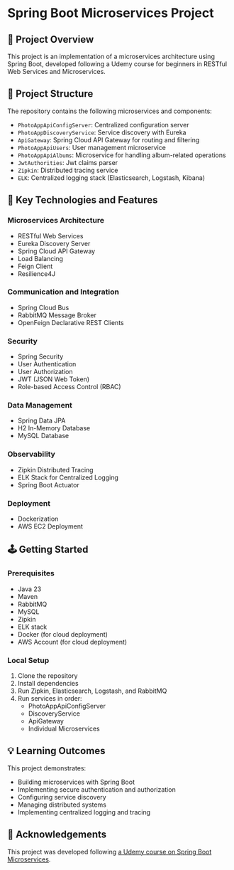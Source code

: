 # Spring Boot Microservices Project

## 📖 Project Overview

This project is an implementation of a microservices architecture using Spring Boot, developed following a Udemy course for beginners in RESTful Web Services and Microservices.

## 🧬 Project Structure

The repository contains the following microservices and components:

- `PhotoAppApiConfigServer`: Centralized configuration server
- `PhotoAppDiscoveryService`: Service discovery with Eureka
- `ApiGateway`: Spring Cloud API Gateway for routing and filtering
- `PhotoAppApiUsers`: User management microservice
- `PhotoAppApiAlbums`: Microservice for handling album-related operations
- `JwtAuthorities`: Jwt claims parser
- `Zipkin`: Distributed tracing service
- `ELK`: Centralized logging stack (Elasticsearch, Logstash, Kibana)

## 🔧 Key Technologies and Features

### Microservices Architecture
- RESTful Web Services
- Eureka Discovery Server
- Spring Cloud API Gateway
- Load Balancing
- Feign Client
- Resilience4J

### Communication and Integration
- Spring Cloud Bus
- RabbitMQ Message Broker
- OpenFeign Declarative REST Clients

### Security
- Spring Security
- User Authentication
- User Authorization
- JWT (JSON Web Token)
- Role-based Access Control (RBAC)

### Data Management
- Spring Data JPA
- H2 In-Memory Database
- MySQL Database

### Observability
- Zipkin Distributed Tracing
- ELK Stack for Centralized Logging
- Spring Boot Actuator

### Deployment
- Dockerization
- AWS EC2 Deployment

## 🕹️ Getting Started

### Prerequisites
- Java 23
- Maven
- RabbitMQ
- MySQL
- Zipkin
- ELK stack
- Docker (for cloud deployment)
- AWS Account (for cloud deployment)

### Local Setup
1. Clone the repository
2. Install dependencies
3. Run Zipkin, Elasticsearch, Logstash, and RabbitMQ
4. Run services in order:
   - PhotoAppApiConfigServer
   - DiscoveryService
   - ApiGateway
   - Individual Microservices

## 💡 Learning Outcomes

This project demonstrates:
- Building microservices with Spring Boot
- Implementing secure authentication and authorization
- Configuring service discovery
- Managing distributed systems
- Implementing centralized logging and tracing

## 📝 Acknowledgements

This project was developed following [a Udemy course on Spring Boot Microservices](https://www.udemy.com/course/spring-boot-microservices-and-spring-cloud).